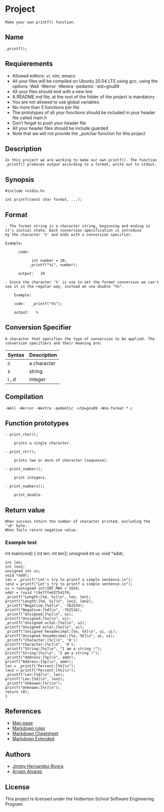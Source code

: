 
# Project

    Make your own printf() function.

## Name

    _printf();

## Requierements

- Allowed editors: vi, vim, emacs
- All your files will be compiled on Ubuntu 20.04 LTS using gcc, using the options -Wall -Werror -Wextra -pedantic -std=gnu89
- All your files should end with a new line
- A README.md file, at the root of the folder of the project is mandatory
- You are not allowed to use global variables
- No more than 5 functions per file
- The prototypes of all your functions should be included in your header file called main.h
- Don’t forget to push your header file
- All your header files should be include guarded
- Note that we will not provide the _putchar function for this project

## Description

    In this project we are working to make our own printf(). The function _printf() produces output according to a format, write out to stdout.

## Synopsis

    #include <stdio.h>

    int printf(const char format, ...);

## Format

    - The format string is a character string, beginning and ending in it's initial state. Each conversion specification is introduce 
    by the character '%' and ends with a conversion specifier.

    Example:
    
          code: 

                int number = 10;
               _printf("%i", number);

          output:   10

    - Since the character '%' is use to set the format conversion we can't use it in the regular way, instead we use double "%%".

        Example:

        code:   _printf("%%");

        output:   %

## Conversion Specifier

    A character that specifies the type of conversion to be applied. The conversion specifiers and their meaning are:

| Syntax | Description |
|  ---   |  -------    |
|   c    |a character  |
|   s    |string       |
| i , d  |integer      |

## Compilation

    -Wall -Werror -Wextra -pedantic -std=gnu89 -Wno-format *.c

## Function prototypes

    - print_char();

        prints a single character.

    - print_str();

        prints two or more of character (sequence).
    
    - print_number();

        print integers.

    - print_numbers();
    
        print_double.

## Return value

    When success return the number of character printed, excluding the '\0' byte.
    When fails return negative value. 

### Example test

   int main(void)
    {
    int len;
    int len2;
    unsigned int ui;
    void *addr;

    int len;
    int len2;
    unsigned int ui;
    void *addr;
    len = _printf("Let's try to printf a simple sentence.\n");
    len2 = printf("Let's try to printf a simple sentence.\n");
    ui = (unsigned int)INT_MAX + 1024;
    addr = (void *)0x7ffe637541f0;
    _printf("Length:[%d, %i]\n", len, len);
    printf("Length:[%d, %i]\n", len2, len2);
    _printf("Negative:[%d]\n", -762534);
    printf("Negative:[%d]\n", -762534);
    _printf("Unsigned:[%u]\n", ui);
    printf("Unsigned:[%u]\n", ui);
    _printf("Unsigned octal:[%o]\n", ui);
    printf("Unsigned octal:[%o]\n", ui);
    _printf("Unsigned hexadecimal:[%x, %X]\n", ui, ui);
    printf("Unsigned hexadecimal:[%x, %X]\n", ui, ui);
    _printf("Character:[%c]\n", 'H');
    printf("Character:[%c]\n", 'H');
    _printf("String:[%s]\n", "I am a string !");
    printf("String:[%s]\n", "I am a string !");
    _printf("Address:[%p]\n", addr);
    printf("Address:[%p]\n", addr);
    len = _printf("Percent:[%%]\n");
    len2 = printf("Percent:[%%]\n");
    _printf("Len:[%d]\n", len);
    printf("Len:[%d]\n", len2);
    _printf("Unknown:[%r]\n");
    printf("Unknown:[%r]\n");
    return (0);
    }

## References

- [Man page](https://man7.org/linux/man-pages/man3/printf.3.html)
- [Markdown rules](https://github.com/DavidAnson/markdownlint/blob/v0.26.2/doc/Rules.md#md041)
- [Markdown Cheatsheet](https://github.com/adam-p/markdown-here/wiki/Markdown-Cheatsheet)
- [Markdown Extended](https://www.markdownguide.org/extended-syntax/)

## Authors

- [Jimmy Hernandez Rivera](https://github.com/JimmyHernandez)
- [Aryam Alvarez](https://github.com/aryamalvrz)

## License

This project is licensed under the Holberton School Software Engineering Program.
